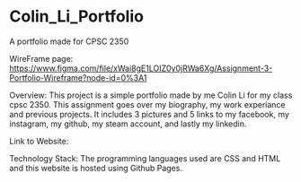 # Colin_Li_Portfolio
A portfolio made for CPSC 2350

WireFrame page: https://www.figma.com/file/xWai8gE1LOIZ0y0jRWa6Xg/Assignment-3-Portfolio-Wireframe?node-id=0%3A1

Overview: This project is a simple portfolio made by me Colin Li for my class cpsc 2350. This assignment goes over my biography, my work experiance and previous projects.
It includes 3 pictures and 5 links to my facebook, my instagram, my github, my steam account, and lastly my linkedin.

Link to Website:

Technology Stack: The programming languages used are CSS and HTML and this website is hosted using Github Pages.

